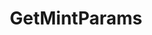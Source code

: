 ---
title: GetMintParams
api:
  file: Consensus Client Api.openapi.json
  operationId: get_mint-params
hidden: false
---